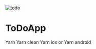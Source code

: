 ![todo](https://user-images.githubusercontent.com/50097658/155750739-f082be3a-b763-476b-8fd0-cd0221a865da.png)


# ToDoApp

Yarn
Yarn clean
Yarn ios or Yarn android
